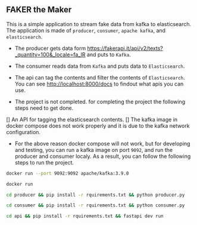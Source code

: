 ## FAKER the Maker

This is a simple application to stream fake data from kafka to elasticsearch.
The application is made of `producer`, `consumer`, `apache kafka`, and `elasticsearch`.

- The producer gets data form <https://fakerapi.it/api/v2/texts?_quantity=100&_locale=fa_IR>
  and puts to `Kafka`.

- The consumer reads data from `Kafka` and puts data to `Elasticsearch`.

- The api can tag the contents and filter the contents of `Elasticsearch`.
  You can see <http://localhost:8000/docs> to findout what apis you can use.

- The project is not completed. for completing the project the following steps need to get done.

[] An API for tagging the elasticsearch contents.
[] The kafka image in docker compose does not work properly and it is due to the kafka network configuration.

- For the above reason docker compose will not work, but for developing and testing, you can run a kafka image on port `9092`, and run the producer and consumer localy.
As a result, you can follow the following steps to run the project.

```bash
docker run --port 9092:9092 apache/kafka:3.9.0
```

```bash
docker run 
```

```bash
cd producer && pip install -r rquirements.txt && python producer.py
```

```bash
cd consumer && pip install -r rquirements.txt && python consumer.py
```

```bash
cd api && pip install -r rquirements.txt && fastapi dev run
```
